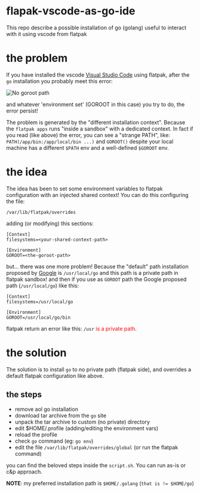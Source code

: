 # flapak-vscode-as-go-ide

This repo describe a possible installation of go (golang) useful to interact with it using vscode from flatpak

# the problem

If you have installed the vscode [Visual Studio Code](https://code.visualstudio.com/) using flatpak, after the `go` 
installation you probably meet this error:

![No goroot path](#./img/vscode-error-no-goroot.png "No root error")

and whatever 'environment set' (GOROOT in this case) you try to do, the error persist!

The problem is generated by the "different installation context". Because the `flatpak apps` runs "inside a sandbox" with
a dedicated context. In fact if you read (like above) the error, you can see a "strange PATH", like: `PATH(/app/bin:/app/local/bin ...)`
and `GOROOT()` despite your local machine has a different `$PATH` env and a well-defined `$GOROOT` env.

# the idea

The idea has been to set some environment variables to flatpak configuration with an injected shared context! You can do this
configuring the file:

```Shell
/var/lib/flatpak/overrides
```

adding (or modifying) this sections:

```Shell
[Context]
filesystems=<your-shared-context-path>

[Environment]
GOROOT=<the-goroot-path>
```

but... there was one more problem! Because the "default" path installation proposed by [Google](https://go.dev/doc/install)
is `/usr/local/go` and this path is a private path in flatpak sandbox! and then if you use as `GOROOT` path the
Google proposed path (`/usr/local/go`) like this:

```Shell
[Context]
filesystems=/usr/local/go

[Environment]
GOROOT=/usr/local/go/bin
```
flatpak return an error like this: `/usr` <span style="color:red">is a private path</span>.

# the solution

The solution is to install `go` to no private path (flatpak side), and overrides a default flatpak configuration like above.

## the steps

- remove aol go installation
- download tar archive from the `go` site
- unpack the tar archive to custom (no private) directory
- edit $HOME/.profile (adding/editing the environment vars)
- reload the profile
- check `go` command (eg: `go env`)
- edit the file `/var/lib/flatpak/overrides/global` (or run the flatpak command)

you can find the beloved steps inside the `script.sh`. You can run as-is or c&p approach.

**NOTE**: my preferred installation path is `$HOME/.golang` (`that is != $HOME/go`)